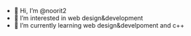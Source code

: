 - 👋 Hi, I’m @noorit2
- 👀 I’m interested in web design&development
- 🌱 I’m currently learning web design&develpoment and c++


<!---
noorit2/noorit2 is a ✨ special ✨ repository because its `README.md` (this file) appears on your GitHub profile.
You can click the Preview link to take a look at your changes.
--->
